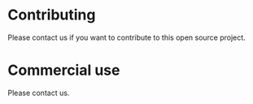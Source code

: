 # Contributing #

Please contact us if you want to contribute to this open source project.


# Commercial use #

Please contact us.